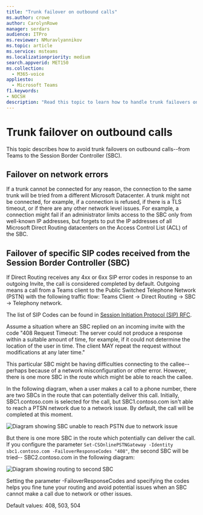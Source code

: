 ```yaml
---
title: "Trunk failover on outbound calls"
ms.author: crowe
author: CarolynRowe
manager: serdars
audience: ITPro
ms.reviewer: NMuravlyannikov
ms.topic: article
ms.service: msteams
ms.localizationpriority: medium
search.appverid: MET150
ms.collection: 
  - M365-voice
appliesto: 
  - Microsoft Teams
f1.keywords:
- NOCSH
description: "Read this topic to learn how to handle trunk failovers on outbound calls from Teams to the Session Border Controller (SBC)."
---
```


# Trunk failover on outbound calls

This topic describes how to avoid trunk failovers on outbound calls--from Teams to the Session Border Controller (SBC).

## Failover on network errors

If a trunk cannot be connected for any reason, the connection to the same trunk will be tried from a different Microsoft Datacenter. A trunk might not be connected, for example, if a connection is refused, if there is a TLS timeout, or if there are any other network level issues.
For example, a connection might fail if an administrator limits access to the SBC only from well-known IP addresses, but forgets to put the IP addresses of all Microsoft Direct Routing datacenters on the Access Control List (ACL) of the SBC. 

## Failover of specific SIP codes received from the Session Border Controller (SBC)

If Direct Routing receives any 4xx or 6xx SIP error codes in response to an outgoing Invite, the call is considered completed by default. Outgoing means a call from a Teams client to the Public Switched Telephone Network (PSTN) with the following traffic flow: Teams Client -> Direct Routing -> SBC -> Telephony network.

The list of SIP Codes can be found in [Session Initiation Protocol (SIP) RFC](https://tools.ietf.org/html/rfc3261).

Assume a situation where an SBC replied on an incoming invite with the code "408 Request Timeout: 
The server could not produce a response within a suitable amount of time, for example, if it could not determine the location of the user in time. The client MAY repeat the request without modifications at any later time."

This particular SBC might be having difficulties connecting to the callee--perhaps because of a network misconfiguration or other error. However, there is one more SBC in the route which might be able to reach the callee.

In the following diagram, when a user makes a call to a phone number, there are two SBCs in the route that can potentially deliver this call. Initially, SBC1.contoso.com is selected for the call, but SBC1.contoso.com isn't able to reach a PTSN network due to a network issue.
By default, the call will be completed at this moment. 
 
![Diagram showing SBC unable to reach PSTN due to network issue](media/direct-routing-failover-response-codes1.png)

But there is one more SBC in the route which potentially can deliver the call.
If you configure the parameter `Set-CSOnlinePSTNGateway -Identity sbc1.contoso.com -FailoverResponseCodes "408"`, the second SBC will be tried-- SBC2.contoso.com in the following diagram:

![Diagram showing routing to second SBC](media/direct-routing-failover-response-codes2.png)

Setting the parameter -FailoverResponseCodes and specifying the codes helps you fine tune your routing and avoid potential issues when an SBC cannot make a call due to network or other issues.

Default values:  408, 503, 504

